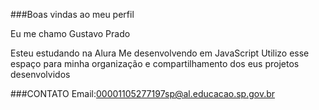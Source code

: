 ###Boas vindas ao meu perfil

Eu me chamo Gustavo Prado

Esteu estudando na Alura 
Me desenvolvendo em JavaScript
Utilizo esse espaço para minha organização e  compartilhamento dos eus projetos desenvolvidos 

###CONTATO
Email:00001105277197sp@al.educacao.sp.gov.br
